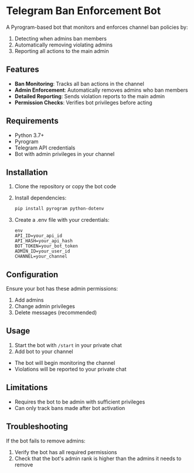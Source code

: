 # Telegram Ban Enforcement Bot

A Pyrogram-based bot that monitors and enforces channel ban policies by:

1. Detecting when admins ban members
2. Automatically removing violating admins
3. Reporting all actions to the main admin

## Features

- **Ban Monitoring**: Tracks all ban actions in the channel
- **Admin Enforcement**: Automatically removes admins who ban members
- **Detailed Reporting**: Sends violation reports to the main admin
- **Permission Checks**: Verifies bot privileges before acting

## Requirements

- Python 3.7+
- Pyrogram
- Telegram API credentials
- Bot with admin privileges in your channel

## Installation

1. Clone the repository or copy the bot code
2. Install dependencies:

    ```bash
    pip install pyrogram python-dotenv

3. Create a .env file with your credentials:

    ```env
    env
    API_ID=your_api_id
    API_HASH=your_api_hash
    BOT_TOKEN=your_bot_token
    ADMIN_ID=your_user_id
    CHANNEL=your_channel

## Configuration

Ensure your bot has these admin permissions:

1. Add admins
2. Change admin privileges
3. Delete messages (recommended)

## Usage

1. Start the bot with ```/start``` in your private chat
2. Add bot to your channel

- The bot will begin monitoring the channel
- Violations will be reported to your private chat

## Limitations

- Requires the bot to be admin with sufficient privileges
- Can only track bans made after bot activation

## Troubleshooting

If the bot fails to remove admins:

1. Verify the bot has all required permissions
2. Check that the bot's admin rank is higher than the admins it needs to remove
